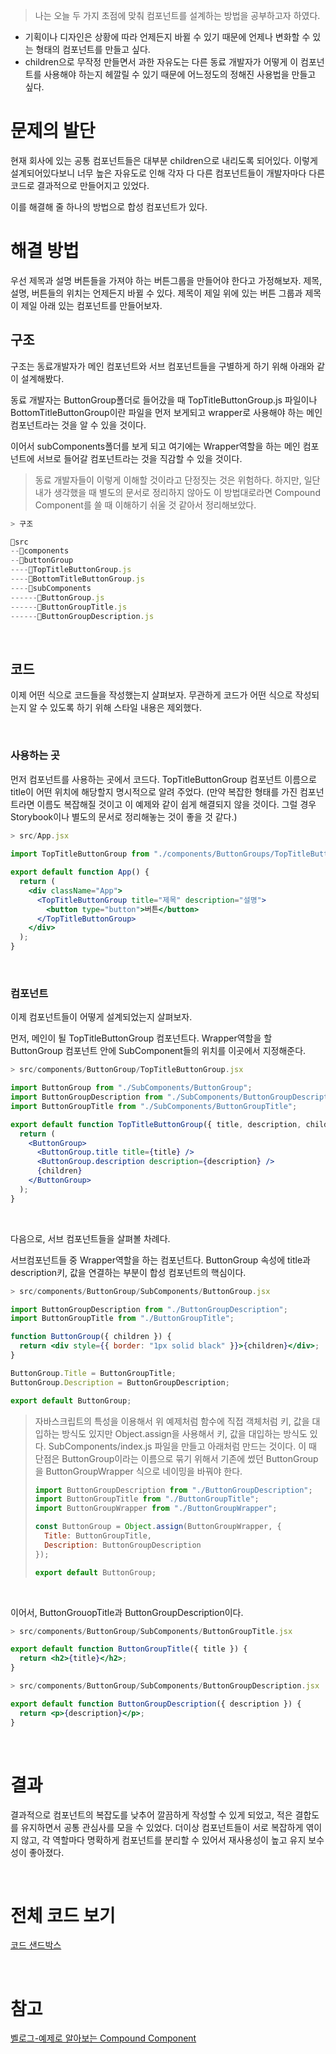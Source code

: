 > 나는 오늘 두 가지 초점에 맞춰 컴포넌트를 설계하는 방법을 공부하고자 하였다.

- 기획이나 디자인은 상황에 따라 언제든지 바뀔 수 있기 때문에 언제나 변화할 수 있는 형태의 컴포넌트를 만들고 싶다.
- children으로 무작정 만들면서 과한 자유도는 다른 동료 개발자가 어떻게 이 컴포넌트를 사용해야 하는지 헤깔릴 수 있기 때문에 어느정도의 정해진 사용법을 만들고 싶다.



# 문제의 발단

현재 회사에 있는 공통 컴포넌트들은 대부분 children으로 내리도록 되어있다. 이렇게 설계되어있다보니 너무 높은 자유도로 인해 각자 다 다른 컴포넌트들이 개발자마다 다른 코드로 결과적으로 만들어지고 있었다.

이를 해결해 줄 하나의 방법으로 합성 컴포넌트가 있다.



# 해결 방법

우선 제목과 설명 버튼들을 가져야 하는 버튼그룹을 만들어야 한다고 가정해보자.
제목, 설명, 버튼들의 위치는 언제든지 바뀔 수 있다.
제목이 제일 위에 있는 버튼 그룹과 제목이 제일 아래 있는 컴포넌트를 만들어보자.

## 구조

구조는 동료개발자가 메인 컴포넌트와 서브 컴포넌트들을 구별하게 하기 위해 아래와 같이 설계해봤다.

동료 개발자는 ButtonGroup폴더로 들어갔을 때 TopTitleButtonGroup.js 파일이나 BottomTitleButtonGroup이란 파일을 먼저 보게되고 wrapper로 사용해야 하는 메인 컴포넌트라는 것을 알 수 있을 것이다.

이어서 subComponents폴더를 보게 되고 여기에는 Wrapper역할을 하는 메인 컴포넌트에 서브로 들어갈 컴포넌트라는 것을 직감할 수 있을 것이다.

> 동료 개발자들이 이렇게 이해할 것이라고 단정짓는 것은 위험하다. 하지만, 일단 내가 생각했을 때 별도의 문서로 정리하지 않아도 이 방법대로라면 Compound Component를 쓸 때 이해하기 쉬울 것 같아서 정리해보았다.

```js
> 구조

📂src
--📂components
--📂buttonGroup
----📄TopTitleButtonGroup.js
----📄BottomTitleButtonGroup.js
----📂subComponents
------📄ButtonGroup.js
------📄ButtonGroupTitle.js
------📄ButtonGroupDescription.js

```

<br />

## 코드

이제 어떤 식으로 코드들을 작성했는지 살펴보자.
무관하게 코드가 어떤 식으로 작성되는지 알 수 있도록 하기 위해 스타일 내용은 제외했다.

<br />

### 사용하는 곳

먼저 컴포넌트를 사용하는 곳에서 코드다.
TopTitleButtonGroup 컴포넌트 이름으로 title이 어떤 위치에 해당할지 명시적으로 알려 주었다.
(만약 복잡한 형태를 가진 컴포넌트라면 이름도 복잡해질 것이고 이 예제와 같이 쉽게 해결되지 않을 것이다. 그럴 경우 Storybook이나 별도의 문서로 정리해놓는 것이 좋을 것 같다.)

```jsx
> src/App.jsx
  
import TopTitleButtonGroup from "./components/ButtonGroups/TopTitleButtonGroup";

export default function App() {
  return (
    <div className="App">
      <TopTitleButtonGroup title="제목" description="설명">
        <button type="button">버튼</button>
      </TopTitleButtonGroup>
    </div>
  );
}
```

<br />

### 컴포넌트

이제 컴포넌트들이 어떻게 설계되었는지 살펴보자.

먼저, 메인이 될 TopTitleButtonGroup 컴포넌트다.
Wrapper역할을 할 ButtonGroup 컴포넌트 안에 SubComponent들의 위치를 이곳에서 지정해준다.

```jsx
> src/components/ButtonGroup/TopTitleButtonGroup.jsx

import ButtonGroup from "./SubComponents/ButtonGroup";
import ButtonGroupDescription from "./SubComponents/ButtonGroupDescription";
import ButtonGroupTitle from "./SubComponents/ButtonGroupTitle";

export default function TopTitleButtonGroup({ title, description, children }) {
  return (
    <ButtonGroup>
      <ButtonGroup.title title={title} />
      <ButtonGroup.description description={description} />
      {children}
    </ButtonGroup>
  );
}

```

<br />

다음으로, 서브 컴포넌트들을 살펴볼 차례다.

서브컴포넌트들 중 Wrapper역할을 하는 컴포넌트다.
ButtonGroup 속성에 title과 description키, 값을 연결하는 부분이 합성 컴포넌트의 핵심이다.

```jsx
> src/components/ButtonGroup/SubComponents/ButtonGroup.jsx

import ButtonGroupDescription from "./ButtonGroupDescription";
import ButtonGroupTitle from "./ButtonGroupTitle";

function ButtonGroup({ children }) {
  return <div style={{ border: "1px solid black" }}>{children}</div>;
}

ButtonGroup.Title = ButtonGroupTitle;
ButtonGroup.Description = ButtonGroupDescription;

export default ButtonGroup;
```

> 자바스크립트의 특성을 이용해서 위 예제처럼 함수에 직접 객체처럼 키, 값을 대입하는 방식도 있지만 Object.assign을 사용해서 키, 값을 대입하는 방식도 있다. SubComponents/index.js 파일을 만들고 아래처럼 만드는 것이다.
> 이 때 단점은 ButtonGroup이라는 이름으로 묶기 위해서 기존에 썼던 ButtonGroup을 ButtonGroupWrapper 식으로 네이밍을 바꿔야 한다.
>
> ```jsx
> import ButtonGroupDescription from "./ButtonGroupDescription";
> import ButtonGroupTitle from "./ButtonGroupTitle";
> import ButtonGroupWrapper from "./ButtonGroupWrapper";
> 
> const ButtonGroup = Object.assign(ButtonGroupWrapper, {
>   Title: ButtonGroupTitle,
>   Description: ButtonGroupDescription
> });
> 
> export default ButtonGroup;
> ```



<br/>

이어서, ButtonGrouopTitle과 ButtonGroupDescription이다.

```jsx
> src/components/ButtonGroup/SubComponents/ButtonGroupTitle.jsx

export default function ButtonGroupTitle({ title }) {
  return <h2>{title}</h2>;
}
```

```jsx
> src/components/ButtonGroup/SubComponents/ButtonGroupDescription.jsx

export default function ButtonGroupDescription({ description }) {
  return <p>{description}</p>;
}
```

<br/>

# 결과

결과적으로 컴포넌트의 복잡도를 낮추어 깔끔하게 작성할 수 있게 되었고, 적은 결합도를 유지하면서 공통 관심사를 모을 수 있었다. 더이상 컴포넌트들이 서로 복잡하게 엮이지 않고, 각 역할마다 명확하게 컴포넌트를 분리할 수 있어서 재사용성이 높고 유지 보수성이 좋아졌다.

<br/>

# 전체 코드 보기

[코드 샌드박스](https://codesandbox.io/s/peaceful-wright-tobnm7?file=/src/components/ButtonGroups/TopTitleButtonGroup.js)

<br/>

# 참고

[벨로그-예제로 알아보는 Compound Component](https://velog.io/@operqudgns/%EC%8B%A4%ED%99%94-%EA%B0%99%EC%9D%80-%EC%83%81%ED%99%A9%EC%9C%BC%EB%A1%9C-%EC%95%8C%EC%95%84%EB%B3%B4%EB%8A%94-Compound-Component)

